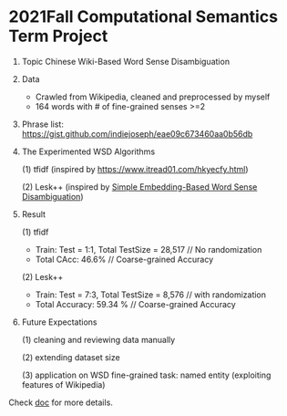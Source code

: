 # 2021Fall Computational Semantics Term Project
1. Topic
    Chinese Wiki-Based Word Sense Disambiguation 
    
3. Data
   * Crawled from Wikipedia, cleaned and preprocessed by myself
   * 164 words with # of fine-grained senses >=2 
4. Phrase list: https://gist.github.com/indiejoseph/eae09c673460aa0b56db
5. The Experimented WSD Algorithms

   (1) tfidf (inspired by https://www.itread01.com/hkyecfy.html)

   (2) Lesk++ (inspired by [Simple Embedding-Based
Word Sense Disambiguation](https://aclanthology.org/2018.gwc-1.30/)) 

5. Result 

   (1) tfidf
    * Train: Test = 1:1, Total TestSize = 28,517 // No randomization
    *  Total CAcc: 46.6% // Coarse-grained Accuracy

   (2) Lesk++ 
    * Train: Test = 7:3, Total TestSize = 8,576 // with randomization
    * Total Accuracy: 59.34 %  // Coarse-grained Accuracy

6. Future Expectations

     (1) cleaning and reviewing data manually 
  
     (2) extending dataset size 
  
     (3) application on WSD fine-grained task: named entity (exploiting features of Wikipedia) 

Check [doc](doc) for more details.
